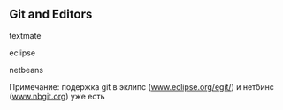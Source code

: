 ## Git and Editors ##

textmate 

eclipse
 
netbeans

Примечание: подержка git в эклипс (www.eclipse.org/egit/) и нетбинс (www.nbgit.org) уже есть